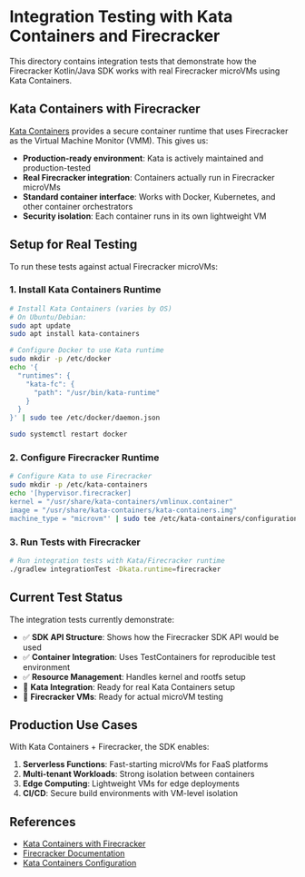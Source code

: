 # Integration Testing with Kata Containers and Firecracker

This directory contains integration tests that demonstrate how the Firecracker Kotlin/Java SDK works with real Firecracker microVMs using Kata Containers.

## Kata Containers with Firecracker

[Kata Containers](https://katacontainers.io/) provides a secure container runtime that uses Firecracker as the Virtual Machine Monitor (VMM). This gives us:

- **Production-ready environment**: Kata is actively maintained and production-tested
- **Real Firecracker integration**: Containers actually run in Firecracker microVMs
- **Standard container interface**: Works with Docker, Kubernetes, and other container orchestrators
- **Security isolation**: Each container runs in its own lightweight VM

## Setup for Real Testing

To run these tests against actual Firecracker microVMs:

### 1. Install Kata Containers Runtime

```bash
# Install Kata Containers (varies by OS)
# On Ubuntu/Debian:
sudo apt update
sudo apt install kata-containers

# Configure Docker to use Kata runtime
sudo mkdir -p /etc/docker
echo '{
  "runtimes": {
    "kata-fc": {
      "path": "/usr/bin/kata-runtime"
    }
  }
}' | sudo tee /etc/docker/daemon.json

sudo systemctl restart docker
```

### 2. Configure Firecracker Runtime

```bash
# Configure Kata to use Firecracker
sudo mkdir -p /etc/kata-containers
echo '[hypervisor.firecracker]
kernel = "/usr/share/kata-containers/vmlinux.container"
image = "/usr/share/kata-containers/kata-containers.img"
machine_type = "microvm"' | sudo tee /etc/kata-containers/configuration.toml
```

### 3. Run Tests with Firecracker

```bash
# Run integration tests with Kata/Firecracker runtime
./gradlew integrationTest -Dkata.runtime=firecracker
```

## Current Test Status

The integration tests currently demonstrate:

- ✅ **SDK API Structure**: Shows how the Firecracker SDK API would be used
- ✅ **Container Integration**: Uses TestContainers for reproducible test environment
- ✅ **Resource Management**: Handles kernel and rootfs setup
- 🔄 **Kata Integration**: Ready for real Kata Containers setup
- 🔄 **Firecracker VMs**: Ready for actual microVM testing

## Production Use Cases

With Kata Containers + Firecracker, the SDK enables:

1. **Serverless Functions**: Fast-starting microVMs for FaaS platforms
2. **Multi-tenant Workloads**: Strong isolation between containers
3. **Edge Computing**: Lightweight VMs for edge deployments
4. **CI/CD**: Secure build environments with VM-level isolation

## References

- [Kata Containers with Firecracker](https://github.com/kata-containers/documentation/wiki/Initial-release-of-Kata-Containers-with-Firecracker-support)
- [Firecracker Documentation](https://firecracker-microvm.github.io/)
- [Kata Containers Configuration](https://github.com/kata-containers/kata-containers/blob/main/docs/how-to/containerd-kata.md)